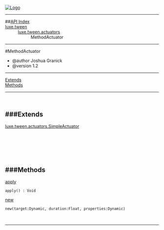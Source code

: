 
[![Logo](../../../../images/logo.png)](../../../../index.html)

---


##[API Index](../../../../api/index.html#luxe.tween)   
[luxe.tween](../)     
&emsp;&emsp;&emsp;[luxe.tween.actuators](./)   
&emsp;&emsp;&emsp;&emsp;&emsp;&emsp;MethodActuator

---

#MethodActuator

* @author Joshua Granick
 * @version 1.2

---


[Extends](#Extends)   
[Methods](#Methods)   


---

&nbsp;   

<a class="lift" name="Extends" ></a>
###Extends   
---
<a class="lift" name="luxe.tween.actuators.SimpleActuator" href="{{{rel_path}}}api/luxe/tween/actuators/SimpleActuator.html">luxe.tween.actuators.SimpleActuator</a>

&nbsp;   

&nbsp;   

&nbsp;   

<a class="lift" name="Methods" ></a>
###Methods   
---
<a class="lift" name="apply" href="#apply">apply</a>



`apply() : Void`

<span class="small_desc_flat">  </span>   

<a class="lift" name="new" href="#new">new</a>



`new(target:Dynamic, duration:Float, properties:Dynamic) `

<span class="small_desc_flat">  </span>   



&nbsp;
&nbsp;
&nbsp;

---  


&nbsp;   
&nbsp;   
